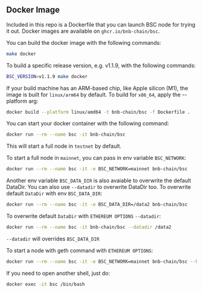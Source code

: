 ## Docker Image

Included in this repo is a Dockerfile that you can launch BSC node for trying it out. Docker images are available on `ghcr.io/bnb-chain/bsc`.

You can build the docker image with the following commands:
```bash
make docker
```

To build a specific release version, e.g. v1.1.9, with the following commands:
```bash
BSC_VERSION=v1.1.9 make docker
```

If your build machine has an ARM-based chip, like Apple silicon (M1), the image is built for `linux/arm64` by default. To build for `x86_64`, apply the --platform arg:
```bash
docker build --platform linux/amd64 -t bnb-chain/bsc -f Dockerfile .
```

You can start your docker container with the following command:
```bash
docker run --rm --name bsc -it bnb-chain/bsc
```
This will start a full node in `testnet` by default.

To start a full node in `mainnet`, you can pass in env variable `BSC_NETWORK`:
```bash
docker run --rm --name bsc -it -e BSC_NETWORK=mainnet bnb-chain/bsc
```

Another env variable `BSC_DATA_DIR` is also avaiable to overwrite the default DataDir. You can also use `--datadir` to overwrite DataDir too.
To overwrite default `DataDir` with env `BSC_DATA_DIR`:
```bash
docker run --rm --name bsc -it -e BSC_DATA_DIR=/data2 bnb-chain/bsc
```

To overwrite default `DataDir` with `ETHEREUM OPTIONS` `--datadir`:
```bash
docker run --rm --name bsc -it bnb-chain/bsc --datadir /data2
```
`--datadir` will overrides `BSC_DATA_DIR`


To start a node with geth command with `ETHEREUM OPTIONS`:
```bash
docker run --rm --name bsc -it -e BSC_NETWORK=mainnet bnb-chain/bsc --http.addr 0.0.0.0 --http.port 8545 --http.vhosts '*' --verbosity 3
```

If you need to open another shell, just do:
```bash
docker exec -it bsc /bin/bash
```
